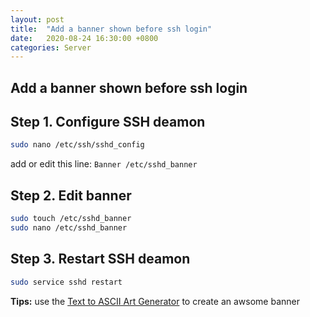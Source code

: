 ```yaml
---
layout: post
title:  "Add a banner shown before ssh login"
date:   2020-08-24 16:30:00 +0800
categories: Server
---
```




## Add a banner shown before ssh login

## Step 1. Configure SSH deamon

```bash
sudo nano /etc/ssh/sshd_config
```

add or edit this line: `Banner /etc/sshd_banner`

## Step 2. Edit banner

```bash
sudo touch /etc/sshd_banner
sudo nano /etc/sshd_banner
```

## Step 3. Restart SSH deamon

```bash
sudo service sshd restart
```

**Tips:** use the [Text to ASCII Art Generator](http://patorjk.com/software/taag/#p=testall&h=3&v=3&c=bash&f=DANC4&t=server%0A) to create an awsome banner

